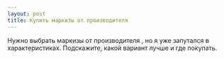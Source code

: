```yaml
---
layout: post 
title: Купить маркизы от производителя 
--- 
```

Нужно выбрать маркизы от производителя , но я уже запутался в характеристиках. Подскажите, какой вариант лучше и где покупать.